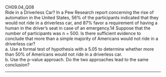CH09.04_Q08  
Ride in a Driverless Car? In a Pew Research report concerning the rise of automation in the United States, 56% of the participants indicated that they would not ride in a driverless car, and 87% favor a requirement of having a human in the driver’s seat in case of an emergency.14 Suppose that the number of participants was n = 500. Is there sufficient evidence to conclude that more than a simple majority of Americans would not ride in a driverless car?  
a. Use a formal test of hypothesis with a 5.05 to determine  whether more than 50% of Americans would  not ride in a driverless car.  
b. Use the p-value approach. Do the two approaches  lead to the same conclusion?  

---
